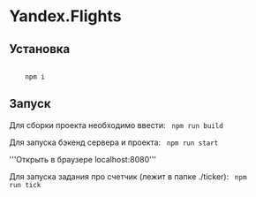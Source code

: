 # Yandex.Flights

## Установка
<code>
    npm i
</code>

## Запуск

Для сборки проекта необходимо ввести:
<code>
    npm run build
</code>

Для запуска бэкенд сервера и проекта:
<code>
    npm run start
</code>

'''Открыть в браузере localhost:8080'''

Для запуска задания про счетчик (лежит в папке ./ticker):
<code>
    npm run tick
</code>
